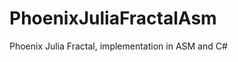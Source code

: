 PhoenixJuliaFractalAsm
======================

Phoenix Julia Fractal, implementation in ASM and C# 
